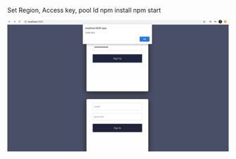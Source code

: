 Set Region, Access key, pool Id
npm install 
npm start

![alt text](https://github.com/sheshantsinha/go-react-project/blob/master/public/after_signup.png)
